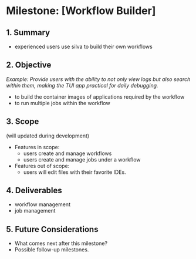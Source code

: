 # Milestone: [Workflow Builder]

## 1. Summary

- experienced users use silva to build their own workflows

## 2. Objective

_Example: Provide users with the ability to not only view logs but also search within them, making the TUI app practical for daily debugging._

- to build the container images of applications required by the workflow
- to run multiple jobs within the workflow

## 3. Scope

(will updated during development)

- Features in scope:
  - users create and manage workflows
  - users create and manage jobs under a workflow
- Features out of scope:
  - users will edit files with their favorite IDEs.

## 4. Deliverables

- workflow management
- job management

## 5. Future Considerations

- What comes next after this milestone?
- Possible follow-up milestones.
